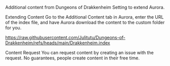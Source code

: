 Additional content from Dungeons of Drakkenheim Setting to extend Aurora.

Extending Content
Go to the Additional Content tab in Aurora, enter the URL of the index file, and have Aurora download the content to the custom folder for you.

https://raw.githubusercontent.com/Julitutu/Dungeons-of-Drakkenheim/refs/heads/main/Drakkenheim.index

Content Request
You can request content by creating an issue with the request.
No guarantees, people create content in their free time.
